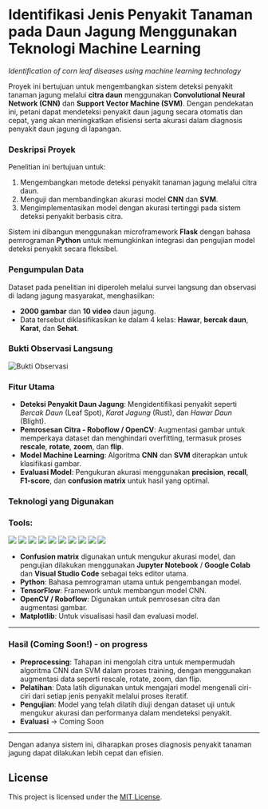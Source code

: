 # Identifikasi Jenis Penyakit Tanaman pada Daun Jagung Menggunakan Teknologi Machine Learning

*Identification of corn leaf diseases using machine learning technology* 

Proyek ini bertujuan untuk mengembangkan sistem deteksi penyakit tanaman jagung melalui **citra daun** menggunakan **Convolutional Neural Network (CNN)** dan **Support Vector Machine (SVM)**. Dengan pendekatan ini, petani dapat mendeteksi penyakit daun jagung secara otomatis dan cepat, yang akan meningkatkan efisiensi serta akurasi dalam diagnosis penyakit daun jagung di lapangan.

### Deskripsi Proyek
Penelitian ini bertujuan untuk:
1. Mengembangkan metode deteksi penyakit tanaman jagung melalui citra daun.
2. Menguji dan membandingkan akurasi model **CNN** dan **SVM**.
3. Mengimplementasikan model dengan akurasi tertinggi pada sistem deteksi penyakit berbasis citra.

Sistem ini dibangun menggunakan microframework **Flask** dengan bahasa pemrograman **Python** untuk memungkinkan integrasi dan pengujian model deteksi penyakit secara fleksibel.

### Pengumpulan Data
Dataset pada penelitian ini diperoleh melalui survei langsung dan observasi di ladang jagung masyarakat, menghasilkan:
- **2000 gambar** dan **10 video** daun jagung.
- Data tersebut diklasifikasikan ke dalam 4 kelas: **Hawar**, **bercak daun**, **Karat**, dan **Sehat**.
  
### **Bukti Observasi Langsung**
![Bukti Observasi](https://github.com/sionpardosi/CornLeaf-Disease-Identification-Using-Machine-Learning/blob/main/Requirement/observasi%20-%20Copy.jpg)

### Fitur Utama

- **Deteksi Penyakit Daun Jagung**: Mengidentifikasi penyakit seperti _Bercak Daun_ (Leaf Spot), _Karat Jagung_ (Rust), dan _Hawar Daun_ (Blight).
- **Pemrosesan Citra - Roboflow / OpenCV**: Augmentasi gambar untuk memperkaya dataset dan menghindari overfitting, termasuk proses **rescale**, **rotate**, **zoom**, dan **flip**.
- **Model Machine Learning**: Algoritma **CNN** dan **SVM** diterapkan untuk klasifikasi gambar.
- **Evaluasi Model**: Pengukuran akurasi menggunakan **precision**, **recall**, **F1-score**, dan **confusion matrix** untuk hasil yang optimal.

### Teknologi yang Digunakan

### <summary><strong>Tools:</strong></summary>
<p>
    <img src="https://img.shields.io/badge/Language-Python-blue?logo=python&logoColor=white" />
    <img src="https://img.shields.io/badge/Framework-Flask-green?logo=flask&logoColor=white" />
    <img src="https://img.shields.io/badge/Algorithm-CNN-orange?logo=python&logoColor=white" />
    <img src="https://img.shields.io/badge/Algorithm-SVM-blue?logo=python&logoColor=white" />
    <img src="https://img.shields.io/badge/Library-TensorFlow-red?logo=tensorflow&logoColor=white" />
    <img src="https://img.shields.io/badge/Library-OpenCV-lightblue?logo=opencv&logoColor=white" />
    <img src="https://img.shields.io/badge/Library-Matplotlib-005C4B?logo=matplotlib&logoColor=white" />
    <img src="https://img.shields.io/badge/Tool-Jupyter%20Notebook-FFD43B?logo=python&logoColor=white" />
    <img src="https://img.shields.io/badge/Tool-Google%20Colab-FF6F00?logo=googlecolab&logoColor=white" />
    <img src="https://img.shields.io/badge/Editor-Visual%20Studio%20Code-007ACC?logo=visualstudiocode&logoColor=white" />
</p>

- **Confusion matrix** digunakan untuk mengukur akurasi model, dan pengujian dilakukan menggunakan **Jupyter Notebook** / **Google Colab** dan **Visual Studio Code** sebagai teks editor utama.
- **Python**: Bahasa pemrograman utama untuk pengembangan model.
- **TensorFlow**: Framework untuk membangun model CNN.
- **OpenCV / Roboflow**: Digunakan untuk pemrosesan citra dan augmentasi gambar.
- **Matplotlib**: Untuk visualisasi hasil dan evaluasi model.

---

### Hasil (Coming Soon!) - on progress

- **Preprocessing**: Tahapan ini mengolah citra untuk mempermudah algoritma CNN dan SVM dalam proses training, dengan menggunakan augmentasi data seperti rescale, rotate, zoom, dan flip.
- **Pelatihan**: Data latih digunakan untuk mengajari model mengenali ciri-ciri dari setiap jenis penyakit melalui proses iteratif.
- **Pengujian**: Model yang telah dilatih diuji dengan dataset uji untuk mengukur akurasi dan performanya dalam mendeteksi penyakit.
- **Evaluasi** -> Coming Soon
  
---

Dengan adanya sistem ini, diharapkan proses diagnosis penyakit tanaman jagung dapat dilakukan lebih cepat dan efisien.

## License

This project is licensed under the [MIT License](LICENSE).
